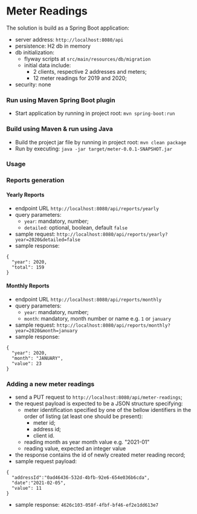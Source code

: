 # Meter Readings
The solution is build as a Spring Boot application:
* server address: `http://localhost:8080/api`
* persistence: H2 db in memory
* db initialization: 
  * flyway scripts at `src/main/resources/db/migration`
  * initial data include:
    * 2 clients, respective 2 addresses and meters;
    * 12 meter readings for 2019 and 2020;
* security: none

### Run using Maven Spring Boot plugin
* Start application by running in project root: `mvn spring-boot:run`

### Build using Maven & run using Java 
* Build the project jar file by running in project root: `mvn clean package`
* Run by executing: `java -jar target/meter-0.0.1-SNAPSHOT.jar`

### Usage
### Reports generation
#### Yearly Reports
* endpoint URL `http://localhost:8080/api/reports/yearly`
* query parameters:
  * `year`: mandatory, number;
  * `detailed`: optional, boolean, default `false`
* sample request: `http://localhost:8080/api/reports/yearly?year=2020&detailed=false`
* sample response:
```json5
{
  "year": 2020,
  "total": 159
}
```
#### Monthly Reports
* endpoint URL `http://localhost:8080/api/reports/monthly`
* query parameters:
  * `year`: mandatory, number;
  * `month`: mandatory, month number or name e.g. `1` or `january`
* sample request: `http://localhost:8080/api/reports/monthly?year=2020&month=january`
* sample response:
```json5
{
  "year": 2020,
  "month": "JANUARY",
  "value": 23
}
```

### Adding a new meter readings
* send a PUT request to `http://localhost:8080/api/meter-readings`;
* the request payload is expected to be a JSON structure specifying:
  * meter identification specified by one of the bellow identifiers in the order of listing (at least one should be present): 
    * meter id;
    * address id;
    * client id.
  * reading month as year month value e.g. "2021-01"
  * reading value, expected an integer value
* the response contains the id of newly created meter reading record; 
* sample request payload:
```json5
{
  "addressId":"0ad46436-532d-4bfb-92e6-654e036b6cda",
  "date":"2021-02-05",
  "value": 11
}
```
* sample response: `4626c103-058f-4fbf-bf46-ef2e1dd613e7`
